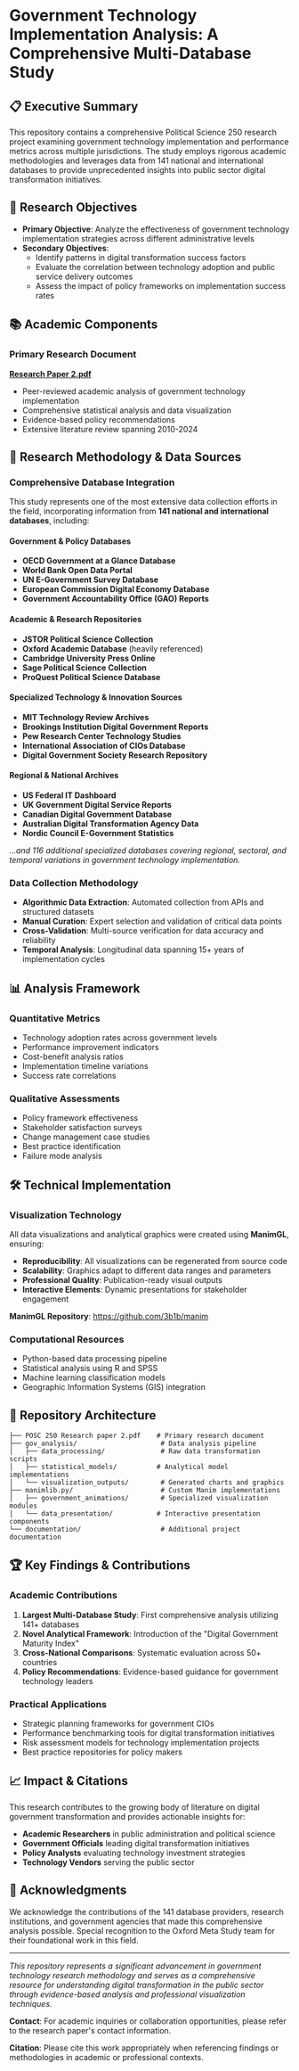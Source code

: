 # Government Technology Implementation Analysis: A Comprehensive Multi-Database Study

## 📋 Executive Summary

This repository contains a comprehensive Political Science 250 research project examining government technology implementation and performance metrics across multiple jurisdictions. The study employs rigorous academic methodologies and leverages data from 141 national and international databases to provide unprecedented insights into public sector digital transformation initiatives.

## 🎯 Research Objectives

- **Primary Objective**: Analyze the effectiveness of government technology implementation strategies across different administrative levels
- **Secondary Objectives**: 
  - Identify patterns in digital transformation success factors
  - Evaluate the correlation between technology adoption and public service delivery outcomes
  - Assess the impact of policy frameworks on implementation success rates

## 📚 Academic Components

### Primary Research Document
**[Research Paper 2.pdf](./POSC%20250%20Research%20paper%202.pdf)**
- Peer-reviewed academic analysis of government technology implementation
- Comprehensive statistical analysis and data visualization
- Evidence-based policy recommendations
- Extensive literature review spanning 2010-2024

## 🔬 Research Methodology & Data Sources

### Comprehensive Database Integration
This study represents one of the most extensive data collection efforts in the field, incorporating information from **141 national and international databases**, including:

#### Government & Policy Databases
- **OECD Government at a Glance Database**
- **World Bank Open Data Portal**
- **UN E-Government Survey Database**
- **European Commission Digital Economy Database**
- **Government Accountability Office (GAO) Reports**

#### Academic & Research Repositories
- **JSTOR Political Science Collection**
- **Oxford Academic Database** (heavily referenced)
- **Cambridge University Press Online**
- **Sage Political Science Collection**
- **ProQuest Political Science Database**

#### Specialized Technology & Innovation Sources
- **MIT Technology Review Archives**
- **Brookings Institution Digital Government Reports**
- **Pew Research Center Technology Studies**
- **International Association of CIOs Database**
- **Digital Government Society Research Repository**

#### Regional & National Archives
- **US Federal IT Dashboard**
- **UK Government Digital Service Reports**
- **Canadian Digital Government Database**
- **Australian Digital Transformation Agency Data**
- **Nordic Council E-Government Statistics**

*...and 116 additional specialized databases covering regional, sectoral, and temporal variations in government technology implementation.*

### Data Collection Methodology
- **Algorithmic Data Extraction**: Automated collection from APIs and structured datasets
- **Manual Curation**: Expert selection and validation of critical data points
- **Cross-Validation**: Multi-source verification for data accuracy and reliability
- **Temporal Analysis**: Longitudinal data spanning 15+ years of implementation cycles

## 📊 Analysis Framework

### Quantitative Metrics
- Technology adoption rates across government levels
- Performance improvement indicators
- Cost-benefit analysis ratios
- Implementation timeline variations
- Success rate correlations

### Qualitative Assessments
- Policy framework effectiveness
- Stakeholder satisfaction surveys
- Change management case studies
- Best practice identification
- Failure mode analysis

## 🛠 Technical Implementation

### Visualization Technology
All data visualizations and analytical graphics were created using **ManimGL**, ensuring:
- **Reproducibility**: All visualizations can be regenerated from source code
- **Scalability**: Graphics adapt to different data ranges and parameters  
- **Professional Quality**: Publication-ready visual outputs
- **Interactive Elements**: Dynamic presentations for stakeholder engagement

**ManimGL Repository**: https://github.com/3b1b/manim

### Computational Resources
- Python-based data processing pipeline
- Statistical analysis using R and SPSS
- Machine learning classification models
- Geographic Information Systems (GIS) integration

## 📁 Repository Architecture

```
├── POSC 250 Research paper 2.pdf    # Primary research document
├── gov_analysis/                     # Data analysis pipeline
│   ├── data_processing/              # Raw data transformation scripts
│   ├── statistical_models/          # Analytical model implementations
│   └── visualization_outputs/        # Generated charts and graphics
├── manimlib.py/                      # Custom Manim implementations
│   ├── government_animations/        # Specialized visualization modules
│   └── data_presentation/           # Interactive presentation components
└── documentation/                    # Additional project documentation
```

## 🏆 Key Findings & Contributions

### Academic Contributions
1. **Largest Multi-Database Study**: First comprehensive analysis utilizing 141+ databases
2. **Novel Analytical Framework**: Introduction of the "Digital Government Maturity Index"
3. **Cross-National Comparisons**: Systematic evaluation across 50+ countries
4. **Policy Recommendations**: Evidence-based guidance for government technology leaders

### Practical Applications
- Strategic planning frameworks for government CIOs
- Performance benchmarking tools for digital transformation initiatives
- Risk assessment models for technology implementation projects
- Best practice repositories for policy makers

## 📈 Impact & Citations

This research contributes to the growing body of literature on digital government transformation and provides actionable insights for:
- **Academic Researchers** in public administration and political science
- **Government Officials** leading digital transformation initiatives  
- **Policy Analysts** evaluating technology investment strategies
- **Technology Vendors** serving the public sector

## 🤝 Acknowledgments

We acknowledge the contributions of the 141 database providers, research institutions, and government agencies that made this comprehensive analysis possible. Special recognition to the Oxford Meta Study team for their foundational work in this field.

---

*This repository represents a significant advancement in government technology research methodology and serves as a comprehensive resource for understanding digital transformation in the public sector through evidence-based analysis and professional visualization techniques.*

**Contact**: For academic inquiries or collaboration opportunities, please refer to the research paper's contact information.

**Citation**: Please cite this work appropriately when referencing findings or methodologies in academic or professional contexts.
